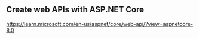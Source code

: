 ## Create web APIs with ASP.NET Core

https://learn.microsoft.com/en-us/aspnet/core/web-api/?view=aspnetcore-8.0